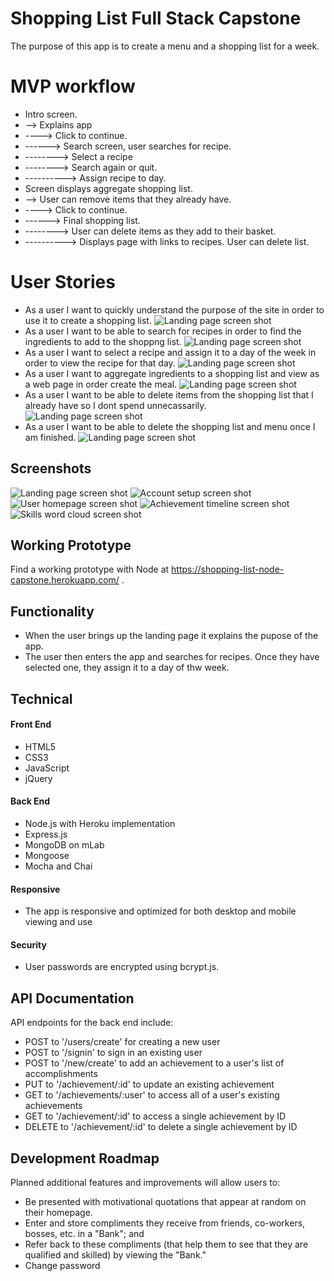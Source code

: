 # Shopping List Full Stack Capstone
The purpose of this app is to create a menu and a shopping list for a week.

# MVP workflow
* Intro screen.
* --> Explains app
* ----> Click to continue.
* ------> Search screen, user searches for recipe.
* --------> Select a recipe
* --------> Search again or quit.
* ----------> Assign recipe to day.
* Screen displays aggregate shopping list.
* --> User can remove items that they already have.
* ----> Click to continue.
* ------> Final shopping list.
* --------> User can delete items as they add to their basket.
* ----------> Displays page with links to recipes.  User can delete list.

# User Stories
* As a user I want to quickly understand the purpose of the site in order to use it to create a shopping list.
![Landing page screen shot](https://github.com/Marjona6/not-just-luck-thinkful-full-stack-capstone/blob/master/public/img/njl01.png)
* As a user I want to be able to search for recipes in order to find the ingredients to add to the shoppng list.
![Landing page screen shot](https://github.com/Marjona6/not-just-luck-thinkful-full-stack-capstone/blob/master/public/img/njl01.png)
* As a user I want to select a recipe and assign it to a day of the week in order to view the recipe for that day.
![Landing page screen shot](https://github.com/Marjona6/not-just-luck-thinkful-full-stack-capstone/blob/master/public/img/njl01.png)
* As a user I want to aggregate ingredients to a shopping list and view as a web page in order create the meal.
![Landing page screen shot](https://github.com/Marjona6/not-just-luck-thinkful-full-stack-capstone/blob/master/public/img/njl01.png)
* As a user I want to be able to delete items from the shopping list that I already have so I dont spend unnecassarily.
![Landing page screen shot](https://github.com/Marjona6/not-just-luck-thinkful-full-stack-capstone/blob/master/public/img/njl01.png)
* As a user I want to be able to delete the shopping list and menu once I am finished.
![Landing page screen shot](https://github.com/Marjona6/not-just-luck-thinkful-full-stack-capstone/blob/master/public/img/njl01.png)

## Screenshots
![Landing page screen shot](https://github.com/Marjona6/not-just-luck-thinkful-full-stack-capstone/blob/master/public/img/njl01.png)
![Account setup screen shot](https://github.com/Marjona6/not-just-luck-thinkful-full-stack-capstone/blob/master/public/img/njl02.png)
![User homepage screen shot](https://github.com/Marjona6/not-just-luck-thinkful-full-stack-capstone/blob/master/public/img/njl03.png)
![Achievement timeline screen shot](https://github.com/Marjona6/not-just-luck-thinkful-full-stack-capstone/blob/master/public/img/njl04.png)
![Skills word cloud screen shot](https://github.com/Marjona6/not-just-luck-thinkful-full-stack-capstone/blob/master/public/img/njl05.png)

## Working Prototype
Find a working prototype with Node at https://shopping-list-node-capstone.herokuapp.com/ .

## Functionality
* When the user brings up the landing page it explains the pupose of the app.
* The user then enters the app and searches for recipes.  Once they have selected one, they assign it to a day of thw week.

## Technical

#### Front End
* HTML5
* CSS3
* JavaScript
* jQuery

#### Back End
* Node.js with Heroku implementation
* Express.js
* MongoDB on mLab
* Mongoose
* Mocha and Chai

#### Responsive

* The app is responsive and optimized for both desktop and mobile viewing and use

#### Security

* User passwords are encrypted using bcrypt.js.

## API Documentation
API endpoints for the back end include:
* POST to '/users/create' for creating a new user
* POST to '/signin' to sign in an existing user
* POST to '/new/create' to add an achievement to a user's list of accomplishments
* PUT to '/achievement/:id' to update an existing achievement
* GET to '/achievements/:user' to access all of a user's existing achievements
* GET to '/achievement/:id' to access a single achievement by ID
* DELETE to '/achievement/:id' to delete a single achievement by ID

## Development Roadmap
Planned additional features and improvements will allow users to:
* Be presented with motivational quotations that appear at random on their homepage.
* Enter and store compliments they receive from friends, co-workers, bosses, etc. in a "Bank"; and
* Refer back to these compliments (that help them to see that they are qualified and skilled) by viewing the "Bank."
* Change password
